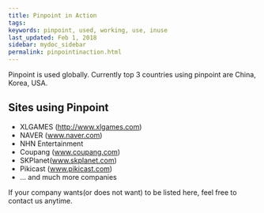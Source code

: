 ```yaml
---
title: Pinpoint in Action
tags:
keywords: pinpoint, used, working, use, inuse
last_updated: Feb 1, 2018
sidebar: mydoc_sidebar
permalink: pinpointinaction.html
---
```


Pinpoint is used globally. Currently top 3 countries using pinpoint are China, Korea, USA.

## Sites using Pinpoint

* XLGAMES (http://www.xlgames.com)
* NAVER (www.naver.com)
* NHN Entertainment 
* Coupang (www.coupang.com)
* SKPlanet(www.skplanet.com)
* Pikicast (www.pikicast.com)
* ... and much more companies

If your company wants(or does not want) to be listed here, feel free to contact us anytime. 